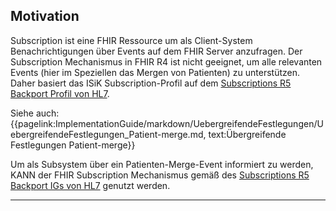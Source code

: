 ## Motivation

Subscription ist eine FHIR Ressource um als Client-System Benachrichtigungen über Events auf dem FHIR Server anzufragen. Der Subscription Mechanismus in FHIR R4 ist nicht geeignet, um alle relevanten Events (hier im Speziellen das Mergen von Patienten) zu unterstützen. Daher basiert das ISiK Subscription-Profil auf dem [Subscriptions R5 Backport Profil von HL7](https://hl7.org/fhir/uv/subscriptions-backport/STU1.1/StructureDefinition-backport-subscription.html).

Siehe auch: {{pagelink:ImplementationGuide/markdown/UebergreifendeFestlegungen/UebergreifendeFestlegungen_Patient-merge.md, text:Übergreifende Festlegungen Patient-merge}}

Um als Subsystem über ein Patienten-Merge-Event informiert zu werden, KANN der FHIR Subscription Mechanismus gemäß des [Subscriptions R5 Backport IGs von HL7](https://hl7.org/fhir/uv/subscriptions-backport/STU1.1/index.html) genutzt werden.

---
